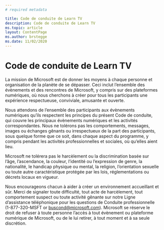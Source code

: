 ```yaml
---
# required metadata

title: Code de conduite de Learn TV
description: Code de conduite de Learn TV
ms.topic: article
layout: ContentPage
ms.author: brstegge
ms.date: 11/02/2020
---
```


# Code de conduite de Learn TV

La mission de Microsoft est de donner les moyens à chaque personne et organisation de la planète de se dépasser. Ceci inclut l’ensemble des évènements et des rencontres de Microsoft, y compris sur des plateformes numériques, où nous cherchons à créer pour tous les participants une expérience respectueuse, conviviale, amusante et ouverte.

Nous attendons de l’ensemble des participants aux évènements numériques qu’ils respectent les principes du présent Code de conduite, qui couvre les principaux évènements numériques et les activités correspondantes. Nous ne tolérons pas les comportements, messages, images ou échanges gênants ou irrespectueux de la part des participants, sous quelque forme que ce soit, dans chaque aspect du programme, y compris pendant les activités professionnelles et sociales, où qu’elles aient lieu.

Microsoft ne tolérera pas le harcèlement ou la discrimination basée sur l’âge, l’ascendance, la couleur, l’identité ou l’expression de genre, la nationalité, le handicap physique ou mental, la religion, l’orientation sexuelle ou toute autre caractéristique protégée par les lois, réglementations ou décrets locaux en vigueur.

Nous encourageons chacun à aider à créer un environnement accueillant et sûr. Merci de signaler toute difficulté, tout acte de harcèlement, tout comportement suspect ou toute activité gênante sur notre Ligne d’assistance téléphonique pour les questions de Conduite professionnelle (1-877-320-MSFT or buscond@microsoft.com). Microsoft se réserve le droit de refuser à toute personne l’accès à tout évènement ou plateforme numérique de Microsoft, ou de le lui retirer, à tout moment et à sa seule discrétion.
